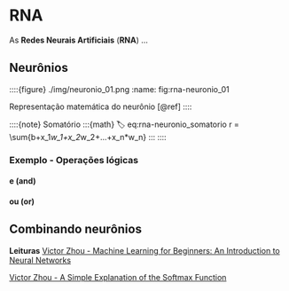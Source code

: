 # RNA

As **Redes Neurais Artificiais** (**RNA**) ...


## Neurônios

::::{figure} ./img/neuronio_01.png
:name: fig:rna-neuronio_01

Representação matemática do neurônio [@ref]
::::

::::{note} Somatório
:::{math}
:label: eq:rna-neuronio_somatorio
r = \sum{b+x_1*w_1+x_2*w_2+...+x_n*w_n}
:::
::::

### Exemplo - Operações lógicas

#### e (and)

#### ou (or)


## Combinando neurônios



**Leituras**
[Victor Zhou - Machine Learning for Beginners: An Introduction to Neural Networks](https://victorzhou.com/blog/intro-to-neural-networks/)

[Victor Zhou - A Simple Explanation of the Softmax Function](https://victorzhou.com/blog/softmax/)

